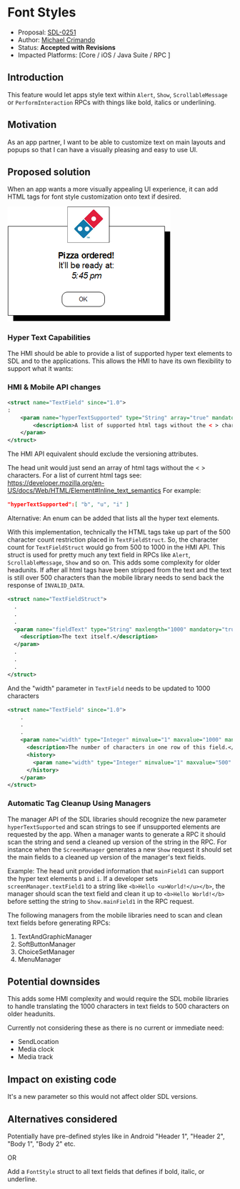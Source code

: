 # Font Styles

* Proposal: [SDL-0251](0251-font-styles.md)
* Author: [Michael Crimando](https://github.com/MichaelCrimando)
* Status: **Accepted with Revisions**
* Impacted Platforms: [Core / iOS / Java Suite / RPC ]

## Introduction

This feature would let apps style text within `Alert`, `Show`, `ScrollableMessage` or `PerformInteraction` RPCs with things like bold, italics or underlining.

## Motivation

As an app partner, I want to be able to customize text on main layouts and popups so that I can have a visually pleasing and easy to use UI.

## Proposed solution

When an app wants a more visually appealing UI experience, it can add HTML tags for font style customization onto text if desired.

![Example Screen](../assets/proposals/0251-font-styles/0251-font-styles.png)

### Hyper Text Capabilities

The HMI should be able to provide a list of supported hyper text elements to SDL and to the applications. This allows the HMI to have its own flexibility to support what it wants:

### HMI & Mobile API changes

```xml
<struct name="TextField" since="1.0">
:
    <param name="hyperTextSupported" type="String" array="true" mandatory="false" minsize="1" maxsize="100" since="X.x">
        <description>A list of supported html tags without the < > characters.</description>
    </param>
</struct>
```

The HMI API equivalent should exclude the versioning attributes.

The head unit would just send an array of html tags without the < > characters. For a list of current html tags see: https://developer.mozilla.org/en-US/docs/Web/HTML/Element#Inline_text_semantics
For example:
```json
"hyperTextSupported":[ "b", "u", "i" ]
```

Alternative: An enum can be added that lists all the hyper text elements.

With this implementation, technically the HTML tags take up part of the 500 character count restriction placed in `TextFieldStruct`. So, the character count for `TextFieldStruct` would go from 500 to 1000 in the HMI API. This struct is used for pretty much any text field in RPCs like `Alert`, `ScrollableMessage`, `Show` and so on. This adds some complexity for older headunits. If after all html tags have been stripped from the text and the text is still over 500 characters than the mobile library needs to send back the response of `INVALID_DATA`.
```xml
<struct name="TextFieldStruct">
  .
  .
  .
  <param name="fieldText" type="String" maxlength="1000" mandatory="true">
    <description>The text itself.</description>
  </param>
  .
  .
  .
</struct>
```

And the "width" parameter in `TextField` needs to be updated to 1000 characters
```xml
<struct name="TextField" since="1.0">
    .
    .
    .
    <param name="width" type="Integer" minvalue="1" maxvalue="1000" mandatory="true" since="X.X">
      <description>The number of characters in one row of this field.</description>
      <history>
        <param name="width" type="Integer" minvalue="1" maxvalue="500" mandatory="true" since="1.0" until="X.X">
      </history>
    </param>
</struct>
```

### Automatic Tag Cleanup Using Managers 

The manager API of the SDL libraries should recognize the new parameter `hyperTextSupported` and scan strings to see if unsupported elements are requested by the app. When a manager wants to generate a RPC it should scan the string and send a cleaned up version of the string in the RPC. For instance when the `ScreenManager` generates a new `Show` request it should set the main fields to a cleaned up version of the manager's text fields.

Example:
The head unit provided information that `mainField1` can support the hyper text elements `b` and `i`. If a developer sets `screenManager.textField1` to a string like `<b>Hello <u>World!</u></b>`, the manager should scan the text field and clean it up to `<b>Hello World!</b>` before setting the string to `Show.mainField1` in the RPC request.

The following managers from the mobile libraries need to scan and clean text fields before generating RPCs:
1. TextAndGraphicManager
2. SoftButtonManager
3. ChoiceSetManager
4. MenuManager


## Potential downsides
This adds some HMI complexity and would require the SDL mobile libraries to handle translating the 1000 characters in text fields to 500 characters on older headunits.

Currently not considering these as there is no current or immediate need:
- SendLocation
- Media clock
- Media track

## Impact on existing code

It's a new parameter so this would not affect older SDL versions.

## Alternatives considered
Potentially have pre-defined styles like in Android "Header 1", "Header 2", "Body 1", "Body 2" etc.

OR

Add a `FontStyle` struct to all text fields that defines if bold, italic, or underline.
